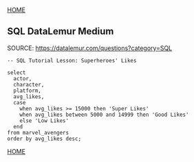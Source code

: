 [HOME](../README.md)

## SQL DataLemur Medium

SOURCE: https://datalemur.com/questions?category=SQL

``` 
-- SQL Tutorial Lesson: Superheroes' Likes

select
  actor,
  character,
  platform,
  avg_likes,
  case 
    when avg_likes >= 15000 then 'Super Likes'
    when avg_likes between 5000 and 14999 then 'Good Likes'
    else 'Low Likes'
  end
from marvel_avengers 
order by avg_likes desc;
```

[HOME](../README.md)
